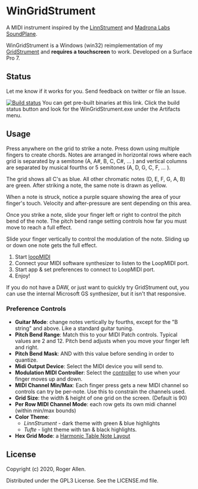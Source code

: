 # WinGridStrument

A MIDI instrument inspired by the [LinnStrument](http://www.rogerlinndesign.com/linnstrument.html) and 
[Madrona Labs SoundPlane](http://madronalabs.com/soundplane).

WinGridStrument is a Windows (win32) reimplementation of my [GridStrument](https://github.com/rogerallen/GridStrument) 
and **requires a touchscreen** to work.  Developed on a Surface Pro 7.

## Status

Let me know if it works for you.  Send feedback on twitter or file an Issue.

[![Build status](https://ci.appveyor.com/api/projects/status/7n24031r405mv2bv?svg=true)](https://ci.appveyor.com/project/rogerallen/wingridstrument)
You can get pre-built binaries at this link.  Click the build status button and look for the WinGridStrument.exe under the
Artifacts menu.

## Usage

Press anywhere on the grid to strike a note.  Press down using multiple fingers to create chords.  Notes are arranged 
in horizontal rows where each grid is separated by a semitone (A, A#, B, C, C#, ... ) 
and vertical columns are separated by musical fourths or 5 semitones (A, D, G, C, F, ... ).

The grid shows all C's as blue.  All other chromatic notes (D, E, F, G, A, B) are green.
After striking a note, the same note is drawn as yellow.

When a note is struck, notice a purple square showing the area of your finger's touch.  Velocity and after-pressure
are sent depending on this area.

Once you strike a note, slide your finger left or right to control the pitch bend of the note.    The pitch bend range
setting controls how far you must move to reach a full effect.

Slide your finger vertically to control the modulation of the note.  Sliding up or down one note gets the full effect.

1. Start [loopMIDI](http://www.tobias-erichsen.de/software/loopmidi.html) 
2. Connect your MIDI software synthesizer to listen to the LoopMIDI port.
3. Start app & set preferences to connect to LoopMIDI port.
4. Enjoy!

If you do not have a DAW, or just want to quickly try GridStrument out, you can use the internal Microsoft GS 
synthesizer, but it isn't that responsive.

### Preference Controls

- __Guitar Mode__: change notes vertically by fourths, except for the "B string" and above.  Like a standard guitar tuning.
- __Pitch Bend Range__: Match this to your MIDI Patch controls.  Typical values are 2 and 12.  Pitch bend adjusts when you move your finger left and right.
- __Pitch Bend Mask__: AND with this value before sending in order to quantize.
- __Midi Output Device__: Select the MIDI device you will send to.
- __Modulation MIDI Controller__: Select the [controller](https://www.midi.org/specifications-old/item/table-3-control-change-messages-data-bytes-2) to use when your finger moves up and down.
- __MIDI Channel Min/Max__: Each finger press gets a new MIDI channel so controls can try be per-note.  Use this to constrain the channels used.
- __Grid Size__: the width & height of one grid on the screen.  (Default is 90)
- __Per Row MIDI Channel Mode__: each row gets its own midi channel (within min/max bounds)
- __Color Theme__:
  - _LinnStrument_ - dark theme with green & blue highlights
  - _Tufte_ - light theme with tan & black highlights.
- __Hex Grid Mode__: a [Harmonic Table Note Layout](https://en.wikipedia.org/wiki/Harmonic_table_note_layout)

## License

Copyright (c) 2020, Roger Allen.

Distributed under the GPL3 License.  See the LICENSE.md file.
